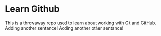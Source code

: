# Learn Github
This is a throwaway repo used to learn about working with Git and GitHub.
Adding another sentance!
Adding another other sentance!
